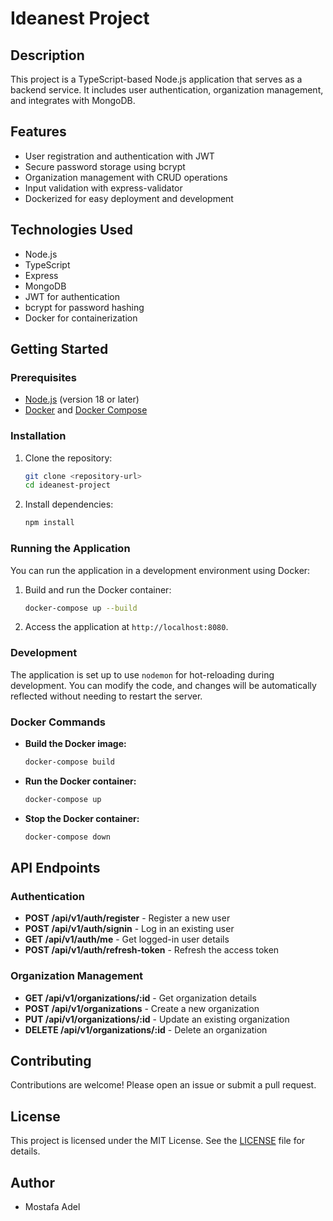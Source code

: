 # Ideanest Project

## Description

This project is a TypeScript-based Node.js application that serves as a backend service. It includes user authentication, organization management, and integrates with MongoDB.

## Features

- User registration and authentication with JWT
- Secure password storage using bcrypt
- Organization management with CRUD operations
- Input validation with express-validator
- Dockerized for easy deployment and development

## Technologies Used

- Node.js
- TypeScript
- Express
- MongoDB
- JWT for authentication
- bcrypt for password hashing
- Docker for containerization

## Getting Started

### Prerequisites

- [Node.js](https://nodejs.org/en/) (version 18 or later)
- [Docker](https://www.docker.com/get-started) and [Docker Compose](https://docs.docker.com/compose/)

### Installation

1. Clone the repository:

   ```bash
   git clone <repository-url>
   cd ideanest-project
   ```

2. Install dependencies:

   ```bash
   npm install
   ```

### Running the Application

You can run the application in a development environment using Docker:

1. Build and run the Docker container:

   ```bash
   docker-compose up --build
   ```

2. Access the application at `http://localhost:8080`.

### Development

The application is set up to use `nodemon` for hot-reloading during development. You can modify the code, and changes will be automatically reflected without needing to restart the server.

### Docker Commands

- **Build the Docker image:** 

  ```bash
  docker-compose build
  ```

- **Run the Docker container:**

  ```bash
  docker-compose up
  ```

- **Stop the Docker container:**

  ```bash
  docker-compose down
  ```

## API Endpoints

### Authentication

- **POST /api/v1/auth/register** - Register a new user
- **POST /api/v1/auth/signin** - Log in an existing user
- **GET /api/v1/auth/me** - Get logged-in user details
- **POST /api/v1/auth/refresh-token** - Refresh the access token

### Organization Management

- **GET /api/v1/organizations/:id** - Get organization details
- **POST /api/v1/organizations** - Create a new organization
- **PUT /api/v1/organizations/:id** - Update an existing organization
- **DELETE /api/v1/organizations/:id** - Delete an organization

## Contributing

Contributions are welcome! Please open an issue or submit a pull request.

## License

This project is licensed under the MIT License. See the [LICENSE](LICENSE) file for details.

## Author

- Mostafa Adel
